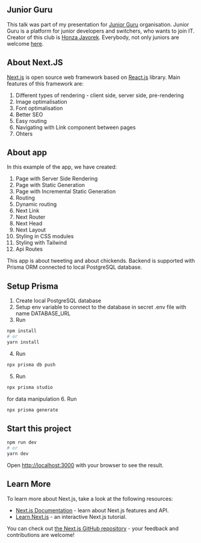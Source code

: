 ## Junior Guru

This talk was part of my presentation for [Junior Guru](https://junior.guru/)
organisation. Junior Guru is a platform for junior developers and switchers, who
wants to join IT. Creator of this club is
[Honza Javorek](https://www.instagram.com/honza.javorek/). Everybody, not only
juniors are welcome [here](https://junior.guru/club/).

## About Next.JS

[Next.js](https://nextjs.org/) is open source web framework based on
[React.js](https://reactjs.org/) library. Main features of this framework are:

1. Different types of rendering - client side, server side, pre-rendering
2. Image optimalisation
3. Font optimalisation
4. Better SEO
5. Easy routing
6. Navigating with Link component between pages
7. Ohters

## About app

In this example of the app, we have created:

1. Page with Server Side Rendering
2. Page with Static Generation
3. Page with Incremental Static Generation
4. Routing
5. Dynamic routing
6. Next Link
7. Next Router
8. Next Head
9. Next Layout
10. Styling in CSS modules
11. Styling with Tailwind
12. Api Routes

This app is about tweeting and about chickends. Backend is supported with Prisma
ORM connected to local PostgreSQL database.

## Setup Prisma

1. Create local PostgreSQL database
2. Setup env variable to connect to the database in secret .env file with name
   DATABASE_URL
3. Run

```bash
npm install
# or
yarn install
```

4. Run

```bash
npx prisma db push
```

5. Run

```bash
npx prisma studio
```

for data manipulation 6. Run

```bash
npx prisma generate
```

## Start this project

```bash
npm run dev
# or
yarn dev
```

Open [http://localhost:3000](http://localhost:3000) with your browser to see the
result.

## Learn More

To learn more about Next.js, take a look at the following resources:

- [Next.js Documentation](https://nextjs.org/docs) - learn about Next.js
  features and API.
- [Learn Next.js](https://nextjs.org/learn) - an interactive Next.js tutorial.

You can check out
[the Next.js GitHub repository](https://github.com/vercel/next.js/) - your
feedback and contributions are welcome!
